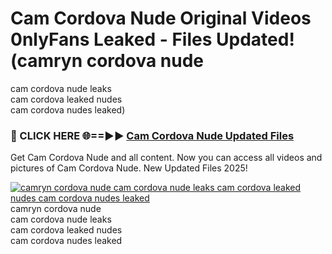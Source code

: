 # Cam Cordova Nude Original Videos 0nlyFans Leaked - Files Updated! (camryn cordova nude<br>
cam cordova nude leaks<br>
cam cordova leaked nudes<br>
cam cordova nudes leaked)

<h3>🔴 CLICK HERE 🌐==►► <a href="https://tinyurl.com/2p9ay9w9" rel="nofollow">Cam Cordova Nude Updated Files</a></h3>

Get Cam Cordova Nude and all content. Now you can access all videos and pictures of Cam Cordova Nude. New Updated Files 2025!

[![camryn cordova nude<br>
cam cordova nude leaks<br>
cam cordova leaked nudes<br>
cam cordova nudes leaked](https://i.imgur.com/KQgVmj3.gif)](https://tinyurl.com/2p9ay9w9)
camryn cordova nude<br>
cam cordova nude leaks<br>
cam cordova leaked nudes<br>
cam cordova nudes leaked